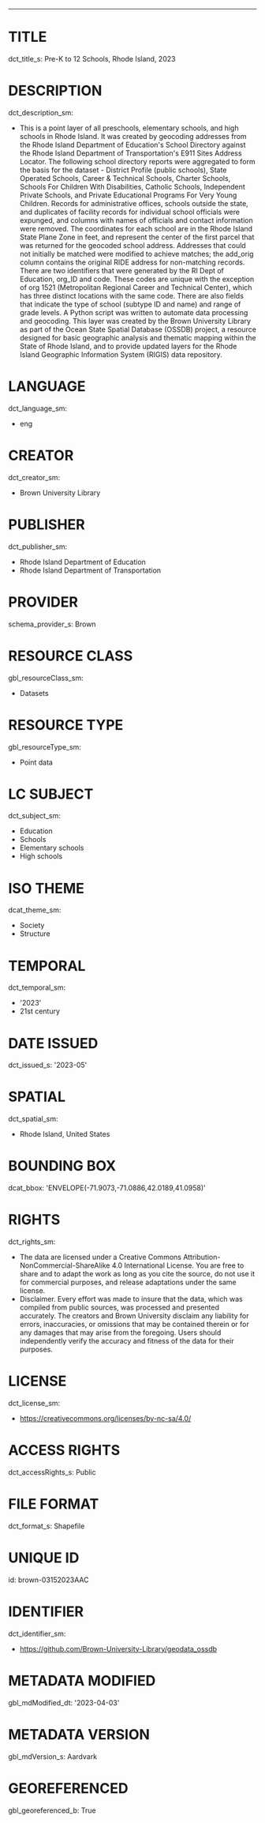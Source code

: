 ---
# TITLE
dct_title_s: Pre-K to 12 Schools, Rhode Island, 2023

# DESCRIPTION
dct_description_sm:
- This is a point layer of all preschools, elementary schools, and high schools in Rhode Island. It was created by geocoding addresses from the Rhode Island Department of Education's School Directory against the Rhode Island Department of Transportation's E911 Sites Address Locator. The following school directory reports were aggregated to form the basis for the dataset - District Profile (public schools), State Operated Schools, Career & Technical Schools, Charter Schools, Schools For Children With Disabilities, Catholic Schools, Independent Private Schools, and Private Educational Programs For Very Young Children. Records for administrative offices, schools outside the state, and duplicates of facility records for individual school officials were expunged, and columns with names of officials and contact information were removed. The coordinates for each school are in the Rhode Island State Plane Zone in feet, and represent the center of the first parcel that was returned for the geocoded school address. Addresses that could not initially be matched were modified to achieve matches; the add_orig column contains the original RIDE address for non-matching records. There are two identifiers that were generated by the RI Dept of Education, org_ID and code. These codes are unique with the exception of org 1521 (Metropolitan Regional Career and Technical Center), which has three distinct locations with the same code. There are also fields that indicate the type of school (subtype ID and name) and range of grade levels. A Python script was written to automate data processing and geocoding. This layer was created by the Brown University Library as part of the Ocean State Spatial Database (OSSDB) project, a resource designed for basic geographic analysis and thematic mapping within the State of Rhode Island, and to provide updated layers for the Rhode Island Geographic Information System (RIGIS) data repository.

# LANGUAGE
dct_language_sm:
- eng

# CREATOR
dct_creator_sm:
- Brown University Library

# PUBLISHER
dct_publisher_sm:
- Rhode Island Department of Education
- Rhode Island Department of Transportation

# PROVIDER
schema_provider_s: Brown

# RESOURCE CLASS
gbl_resourceClass_sm: 
- Datasets

# RESOURCE TYPE
gbl_resourceType_sm:
- Point data

# LC SUBJECT
dct_subject_sm:
- Education
- Schools
- Elementary schools
- High schools

# ISO THEME
dcat_theme_sm:
- Society
- Structure

# TEMPORAL
dct_temporal_sm:
- '2023'
- 21st century

# DATE ISSUED
dct_issued_s: '2023-05'

# SPATIAL
dct_spatial_sm:
- Rhode Island, United States

# BOUNDING BOX
dcat_bbox: 'ENVELOPE(-71.9073,-71.0886,42.0189,41.0958)'

# RIGHTS
dct_rights_sm: 
- The data are licensed under a Creative Commons Attribution-NonCommercial-ShareAlike 4.0 International License. You are free to share and to adapt the work as long as you cite the source, do not use it for commercial purposes, and release adaptations under the same license.
- Disclaimer. Every effort was made to insure that the data, which was compiled from public sources, was processed and presented accurately. The creators and Brown University disclaim any liability for errors, inaccuracies, or omissions that may be contained therein or for any damages that may arise from the foregoing. Users should independently verify the accuracy and fitness of the data for their purposes.

# LICENSE
dct_license_sm:
- https://creativecommons.org/licenses/by-nc-sa/4.0/

# ACCESS RIGHTS
dct_accessRights_s: Public

# FILE FORMAT
dct_format_s: Shapefile

# UNIQUE ID
id: brown-03152023AAC

# IDENTIFIER
dct_identifier_sm:
- https://github.com/Brown-University-Library/geodata_ossdb

# METADATA MODIFIED
gbl_mdModified_dt: '2023-04-03'

# METADATA VERSION
gbl_mdVersion_s: Aardvark

# GEOREFERENCED
gbl_georeferenced_b: True